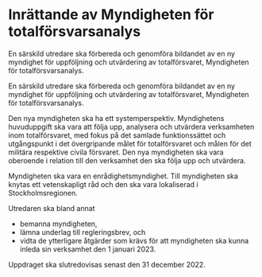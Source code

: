 # Inrättande av Myndigheten för totalförsvarsanalys

En särskild utredare ska förbereda och genomföra bildandet av en ny myndighet för uppföljning och utvärdering av totalförsvaret, Myndigheten för totalförsvarsanalys.

En särskild utredare ska förbereda och genomföra bildandet av en ny myndighet för uppföljning och utvärdering av totalförsvaret, Myndigheten för totalförsvarsanalys.

Den nya myndigheten ska ha ett systemperspektiv. Myndighetens huvuduppgift ska vara att följa upp, analysera och utvärdera verksamheten inom totalförsvaret, med fokus på det samlade funktionssättet och utgångspunkt i det övergripande målet för totalförsvaret och målen för det militära respektive civila försvaret. Den nya myndigheten ska vara oberoende i relation till den verksamhet den ska följa upp och utvärdera.

Myndigheten ska vara en enrådighetsmyndighet. Till myndigheten ska
knytas ett vetenskapligt råd och den ska vara lokaliserad i Stockholmsregionen.

Utredaren ska bland annat

* bemanna myndigheten,
* lämna underlag till regleringsbrev, och
* vidta de ytterligare åtgärder som krävs för att myndigheten ska kunna inleda sin verksamhet den 1 januari 2023.

Uppdraget ska slutredovisas senast den 31 december 2022.
